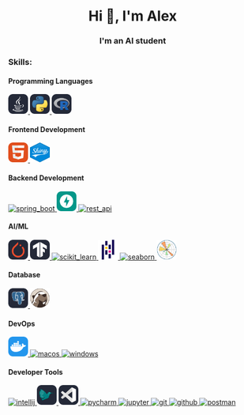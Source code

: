 <h1 align="center">Hi 👋, I'm Alex</h1>
<h3 align="center">I'm an AI student</h3>

<h3 align="left">Skills:</h3>

<h4>Programming Languages</h4>
  <a href="https://www.java.com" target="_blank" rel="noreferrer">
    <img src="https://raw.githubusercontent.com/tandpfun/skill-icons/65dea6c4eaca7da319e552c09f4cf5a9a8dab2c8/icons/Java-Dark.svg" alt="java" width="40" height="40"/>
  </a>

  <a href="https://www.python.org" target="_blank" rel="noreferrer">
    <img src="https://raw.githubusercontent.com/tandpfun/skill-icons/65dea6c4eaca7da319e552c09f4cf5a9a8dab2c8/icons/Python-Dark.svg" alt="python" width="40" height="40"/>
  </a>
  <a href="https://www.r-project.org/" target="_blank" rel="noreferrer">
    <img src="https://raw.githubusercontent.com/tandpfun/skill-icons/65dea6c4eaca7da319e552c09f4cf5a9a8dab2c8/icons/R-Dark.svg" alt="r" width="40" height="40"/>
  </a>
</p>

<h4>Frontend Development</h4>
<p align="left">
  <a href="https://www.w3.org/html/" target="_blank" rel="noreferrer">
    <img src="https://raw.githubusercontent.com/tandpfun/skill-icons/65dea6c4eaca7da319e552c09f4cf5a9a8dab2c8/icons/HTML.svg" alt="html5" width="40" height="40"/>
  </a>
  <a href="https://shiny.rstudio.com/" target="_blank" rel="noreferrer">
    <img src="https://raw.githubusercontent.com/rstudio/hex-stickers/master/PNG/shiny.png" alt="shiny" width="40" height="40"/>
  </a>
</p>

<h4>Backend Development</h4>
<p align="left">
  <a href="https://spring.io/projects/spring-boot" target="_blank" rel="noreferrer">
    <img src="https://raw.githubusercontent.com/marwin1991/profile-technology-icons/refs/heads/main/icons/spring_boot.png" alt="spring_boot" width="40" height="40"/>
  </a>
  <a href="https://fastapi.tiangolo.com/" target="_blank" rel="noreferrer">
    <img src="https://raw.githubusercontent.com/tandpfun/skill-icons/65dea6c4eaca7da319e552c09f4cf5a9a8dab2c8/icons/FastAPI.svg" alt="fastapi" width="40" height="40"/>
  </a>
  <a href="https://restfulapi.net/" target="_blank" rel="noreferrer">
    <img src="https://raw.githubusercontent.com/marwin1991/profile-technology-icons/refs/heads/main/icons/rest.png" alt="rest_api" width="40" height="40"/>
  </a>
</p>

<h4>AI/ML</h4>
<p align="left">
  <a href="https://pytorch.org/" target="_blank" rel="noreferrer">
    <img src="https://github.com/tandpfun/skill-icons/blob/main/icons/PyTorch-Dark.svg" alt="pytorch" width="40" height="40"/>
  </a>
  <a href="https://www.tensorflow.org/" target="_blank" rel="noreferrer">
    <img src="https://raw.githubusercontent.com/tandpfun/skill-icons/9dd71f055e165ec4115bfdac9efc678ef42129f2/icons/TensorFlow-Dark.svg" alt="tensorflow" width="40" height="40"/>
  </a>
  <a href="https://scikit-learn.org/" target="_blank" rel="noreferrer">
    <img src="https://raw.githubusercontent.com/tandpfun/skill-icons/65dea6c4eaca7da319e552c09f4cf5a9a8dab2c8/icons/ScikitLearn-Dark.svg" alt="scikit_learn" width="40" height="40"/>
  </a>
  <a href="https://pandas.pydata.org/" target="_blank" rel="noreferrer">
    <img src="https://raw.githubusercontent.com/devicons/devicon/2ae2a900d2f041da66e950e4d48052658d850630/icons/pandas/pandas-original.svg" alt="pandas" width="40" height="40"/>
  </a>
  <a href="https://seaborn.pydata.org/" target="_blank" rel="noreferrer">
    <img src="https://seaborn.pydata.org/_images/logo-mark-lightbg.svg" alt="seaborn" width="40" height="40"/>
  </a>
  <a href="https://matplotlib.org/" target="_blank" rel="noreferrer">
    <img src="https://raw.githubusercontent.com/devicons/devicon/master/icons/matplotlib/matplotlib-original.svg" alt="matplotlib" width="40" height="40"/>
  </a>
</p>

<h4>Database</h4>
<p align="left">
  <a href="https://www.postgresql.org" target="_blank" rel="noreferrer">
    <img src="https://raw.githubusercontent.com/tandpfun/skill-icons/65dea6c4eaca7da319e552c09f4cf5a9a8dab2c8/icons/PostgreSQL-Dark.svg" alt="postgresql" width="40" height="40"/>
  </a>
  <a href="https://dbeaver.io/" target="_blank" rel="noreferrer">
    <img src="https://raw.githubusercontent.com/devicons/devicon/master/icons/dbeaver/dbeaver-original.svg" alt="dbeaver" width="40" height="40"/>
  </a>
</p>

<h4>DevOps</h4>
<p align="left">
  <a href="https://www.docker.com/" target="_blank" rel="noreferrer">
    <img src="https://raw.githubusercontent.com/tandpfun/skill-icons/65dea6c4eaca7da319e552c09f4cf5a9a8dab2c8/icons/Docker.svg" alt="docker" width="40" height="40"/>
  </a>
  <a href="https://www.apple.com/macos/" target="_blank" rel="noreferrer">
    <img src="https://raw.githubusercontent.com/tandpfun/skill-icons/65dea6c4eaca7da319e552c09f4cf5a9a8dab2c8/icons/Apple-Dark.svg" alt="macos" width="40" height="40"/>
  </a>
  <a href="https://www.microsoft.com/windows/" target="_blank" rel="noreferrer">
    <img src="https://raw.githubusercontent.com/tandpfun/skill-icons/9d3f8b9ed375add405414c0e5073a46597ec48cd/icons/Windows-Dark.svg" alt="windows" width="40" height="40"/>
  </a>
</p>

<h4>Developer Tools</h4>
<p align="left">
  <a href="https://www.jetbrains.com/idea/" target="_blank" rel="noreferrer">
    <img src="https://raw.githubusercontent.com/marwin1991/profile-technology-icons/refs/heads/main/icons/intellij.png" alt="intellij" width="40" height="40"/>
  </a>
  <a href="https://www.latex-project.org/" target="_blank" rel="noreferrer">
    <img src="https://raw.githubusercontent.com/tandpfun/skill-icons/690c3f2175012eddd79d407525ab10c18cd76d91/icons/LaTeX-Dark.svg" alt="latex" width="40" height="40"/>
  </a>
  <a href="https://code.visualstudio.com/" target="_blank" rel="noreferrer">
    <img src="https://raw.githubusercontent.com/tandpfun/skill-icons/690c3f2175012eddd79d407525ab10c18cd76d91/icons/VSCode-Dark.svg" alt="vscode" width="40" height="40"/>
  </a>
  <a href="https://www.jetbrains.com/pycharm/" target="_blank" rel="noreferrer">
    <img src="https://raw.githubusercontent.com/marwin1991/profile-technology-icons/refs/heads/main/icons/pycharm.png" alt="pycharm" width="40" height="40"/>
  </a>
  <a href="https://jupyter.org/" target="_blank" rel="noreferrer">
    <img src="https://raw.githubusercontent.com/marwin1991/profile-technology-icons/refs/heads/main/icons/jupyter_notebook.png" alt="jupyter" width="40" height="40"/>
  </a>
  <a href="https://git-scm.com/" target="_blank" rel="noreferrer">
    <img src="https://raw.githubusercontent.com/marwin1991/profile-technology-icons/refs/heads/main/icons/git.png" alt="git" width="40" height="40"/>
  </a>
  <a href="https://github.com/" target="_blank" rel="noreferrer">
    <img src="https://raw.githubusercontent.com/marwin1991/profile-technology-icons/refs/heads/main/icons/github.png" alt="github" width="40" height="40"/>
  </a>
  <a href="https://postman.com" target="_blank" rel="noreferrer">
    <img src="https://raw.githubusercontent.com/marwin1991/profile-technology-icons/refs/heads/main/icons/postman.png" alt="postman" width="40" height="40"/>
  </a>
</p>
